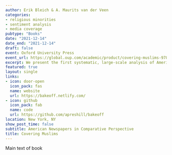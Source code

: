 ```yaml
---
author: Erik Bleich & A. Maurits van der Veen
categories:
- religious minorities
- sentiment analysis
- media coverage
pubtype: "Books"
date: "2021-12-14"
date_end: "2021-12-14"
draft: false
event: Oxford University Press
event_url: https://global.oup.com/academic/product/covering-muslims-9780197611722
excerpt: We present the first systematic, large-scale analysis of American newspaper coverage of Muslims. By comparing it over time with reporting on other groups and issues as well as coverage of the subject in other countries, we demonstrate conclusively how negative American newspapers have been in their treatment of Muslims across the two-decade period between 1996 and 2016, both in an absolute sense and compared to a range of other groups. The same pattern holds in other countries, such as Australia, Canada, and the UK. While 9/11 did not make coverage more negative in the long run, it did dramatically increase the prevalence of references to terrorism and extremism.
featured: true
layout: single
links:
- icon: door-open
  icon_pack: fas
  name: website
  url: https://bakeoff.netlify.com/
- icon: github
  icon_pack: fab
  name: code
  url: https://github.com/apreshill/bakeoff
location: New York, NY
show_post_time: false
subtitle: American Newspapers in Comparative Perspective
title: Covering Muslims
---
```


Main text of book 
